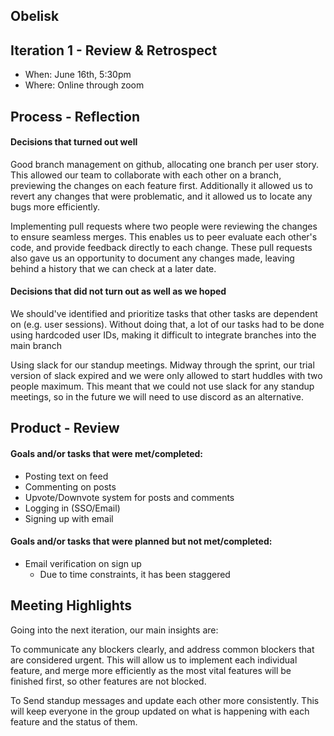 ## Obelisk

## Iteration 1 - Review & Retrospect

 * When: June 16th, 5:30pm
 * Where: Online through zoom

## Process - Reflection

#### Decisions that turned out well

Good branch management on github, allocating one branch per user story. This allowed our team to collaborate with each other on a branch, previewing the changes on each feature first. Additionally it allowed us to revert any changes that were problematic, and it allowed us to locate any bugs more efficiently.

Implementing pull requests where two people were reviewing the changes to ensure seamless merges. This enables us to peer evaluate each other's code, and provide feedback directly to each change. These pull requests also gave us an opportunity to document any changes made, leaving behind a history that we can check at a later date.


#### Decisions that did not turn out as well as we hoped

We should've identified and prioritize tasks that other tasks are dependent on (e.g. user sessions). Without doing that, a lot of our tasks had to be done using hardcoded user IDs, making it difficult to integrate branches into the main branch

Using slack for our standup meetings. Midway through the sprint, our trial version of slack expired and we were only allowed to start huddles with two people maximum. This meant that we could not use slack for any standup meetings, so in the future we will need to use discord as an alternative.

## Product - Review

#### Goals and/or tasks that were met/completed:

 - Posting text on feed
 - Commenting on posts
 - Upvote/Downvote system for posts and comments
 - Logging in (SSO/Email)
 - Signing up with email


#### Goals and/or tasks that were planned but not met/completed:

 - Email verification on sign up
     - Due to time constraints, it has been staggered


## Meeting Highlights

Going into the next iteration, our main insights are:

To communicate any blockers clearly, and address common blockers that are considered urgent. This will allow us to implement each individual feature, and merge more efficiently as the most vital features will be finished first, so other features are not blocked.

To Send standup messages and update each other more consistently. This will keep everyone in the group updated on what is happening with each feature and the status of them.
